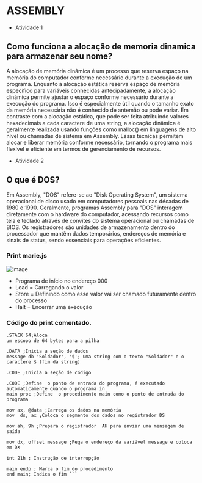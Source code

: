# ASSEMBLY

* Atividade 1
  
## Como funciona a alocação de memoria dinamica para armazenar seu nome?

A alocação de memória dinâmica é um processo que reserva espaço na memória do computador conforme necessário durante a execução de um programa. Enquanto a alocação estática reserva espaço de memória específico para variáveis conhecidas antecipadamente, a alocação dinâmica permite ajustar o espaço conforme necessário durante a execução do programa. Isso é especialmente útil quando o tamanho exato da memória necessária não é conhecido de antemão ou pode variar. Em contraste com a alocação estática, que pode ser feita atribuindo valores hexadecimais a cada caractere de uma string, a alocação dinâmica é geralmente realizada usando funções como malloc() em linguagens de alto nível ou chamadas de sistema em Assembly. Essas técnicas permitem alocar e liberar memória conforme necessário, tornando o programa mais flexível e eficiente em termos de gerenciamento de recursos.


* Atividade 2

## O que é DOS?

Em Assembly, "DOS" refere-se ao "Disk Operating System", um sistema operacional de disco usado em computadores pessoais nas décadas de 1980 e 1990. Geralmente, programas Assembly para "DOS" interagem diretamente com o hardware do computador, acessando recursos como tela e teclado através de convites do sistema operacional ou chamadas de BIOS. Os registradores são unidades de armazenamento dentro do processador que mantêm dados temporários, endereços de memória e sinais de status, sendo essenciais para operações eficientes.


### Print marie.js

![image](https://github.com/IanSiqueira/ASSEMBLY/assets/101524235/a9e0eb98-3964-4550-a806-805183d5b1ea)

* Programa de início no endereço 000
* Load = Carregando o valor
* Store = Definindo como esse valor vai ser chamado futuramente dentro do processo
* Halt = Encerrar uma execução

### Código do print comentado.

```.MODEL small;Define o modelo de memoria small
.STACK 64;Aloca 
um escopo de 64 bytes para a pilha

.DATA ;Inicia a seção de dados
message db 'Soldador', '$'; Uma string com o texto "Soldador" e o caractere $ (fim da string)

.CODE ;Inicia a seção de código

.CODE ;Define  o ponto de entrada do programa, é executado automaticamente quando o programa in
main proc ;Define  o procedimento main como o ponto de entrada do programa

mov ax, @data ;Carrega os dados na memória
mov  ds, ax ;Coloca o segmento dos dados no registrador DS

mov ah, 9h ;Prepara o registrador  AH para enviar uma mensagem de saída

mov dx, offset message ;Pega o endereço da variável message e coloca em DX

int 21h ; Instrução de interrupção

main endp ; Marca o fim do procedimento
end main; Indica o fim ```
